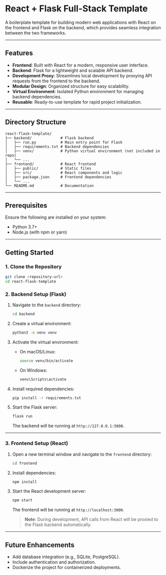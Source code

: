 # React + Flask Full-Stack Template

A boilerplate template for building modern web applications with React on the frontend and Flask on the backend, which provides seamless integration between the two frameworks.

---

## Features

- **Frontend**: Built with React for a modern, responsive user interface.
- **Backend**: Flask for a lightweight and scalable API backend.
- **Development Proxy**: Streamlines local development by proxying API requests from the frontend to the backend.
- **Modular Design**: Organized structure for easy scalability.
- **Virtual Environment**: Isolated Python environment for managing backend dependencies.
- **Reusable**: Ready-to-use template for rapid project initialization.

---

## Directory Structure

```
react-flask-template/
├── backend/             # Flask backend
│   ├── run.py           # Main entry point for Flask
│   ├── requirements.txt # Backend dependencies
│   ├── venv/            # Python virtual environment (not included in repo)
│   └── ...
├── frontend/            # React frontend
│   ├── public/          # Static files
│   ├── src/             # React components and logic
│   ├── package.json     # Frontend dependencies
│   └── ...
└── README.md            # Documentation
```

---

## Prerequisites

Ensure the following are installed on your system:

- Python 3.7+
- Node.js (with npm or yarn)

---

## Getting Started

### 1. Clone the Repository

```bash
git clone <repository-url>
cd react-flask-template
```

### 2. Backend Setup (Flask)

1. Navigate to the `backend` directory:

   ```bash
   cd backend
   ```

2. Create a virtual environment:

   ```bash
   python3 -m venv venv
   ```

3. Activate the virtual environment:

   - On macOS/Linux:
     ```bash
     source venv/bin/activate
     ```
   - On Windows:
     ```bash
     venv\Scripts\activate
     ```

4. Install required dependencies:

   ```bash
   pip install -r requirements.txt
   ```

5. Start the Flask server:

   ```bash
   flask run
   ```

   The backend will be running at `http://127.0.0.1:5000`.

---

### 3. Frontend Setup (React)

1. Open a new terminal window and navigate to the `frontend` directory:

   ```bash
   cd frontend
   ```

2. Install dependencies:

   ```bash
   npm install
   ```

3. Start the React development server:

   ```bash
   npm start
   ```

   The frontend will be running at `http://localhost:3000`.

   > **Note**: During development, API calls from React will be proxied to the Flask backend automatically.

---

## Future Enhancements

- Add database integration (e.g., SQLite, PostgreSQL).
- Include authentication and authorization.
- Dockerize the project for containerized deployments.